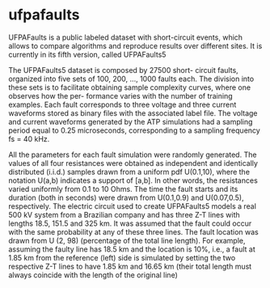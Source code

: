 # ufpafaults

UFPAFaults is a public labeled dataset with short-circuit events, which allows to compare algorithms and reproduce results over different sites. It is currently in its fifth version, called UFPAFaults5

The UFPAFaults5 dataset is composed by 27500 short- circuit faults, organized into five sets of 100, 200, ..., 1000 faults each. The division into these sets is to facilitate obtaining sample complexity curves, where one observes how the per- formance varies with the number of training examples. Each fault corresponds to three voltage and three current waveforms stored as binary files with the associated label file. The voltage and current waveforms generated by the ATP simulations had a sampling period equal to 0.25 microseconds, corresponding to a sampling frequency fs = 40 kHz.

All the parameters for each fault simulation were randomly generated. The values of all four resistances were obtained as independent and identically distributed (i.i.d.) samples drawn from a uniform pdf U(0.1,10), where the notation U(a,b) indicates a support of [a,b]. In other words, the resistances varied uniformly from 0.1 to 10 Ohms. The time the fault starts and its duration (both in seconds) were drawn from U(0.1,0.9) and U(0.07,0.5), respectively. The electric circuit used to create UFPAFaults5 models a real 500 kV system from a Brazilian company and has three Z-T lines with lengths 18.5, 151.5 and 325 km. It was assumed that the fault could occur with the same probability at any of these three lines. The fault location was drawn from U (2, 98) (percentage of the total line length). For example, assuming the faulty line has 18.5 km and the location is 10%, i.e., a fault at 1.85 km from the reference (left) side is simulated by setting the two respective Z-T lines to have 1.85 km and 16.65 km (their total length must always coincide with the length of the original line)

